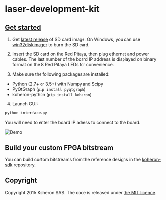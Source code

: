 # laser-development-kit

## [Get started](https://www.koheron.com/products/laser-development-kit/getting-started/) 

1) Get [latest release](https://github.com/Koheron/koheron-sdk/releases/) of SD card image.
On Windows, you can use [win32diskimager](http://sourceforge.net/projects/win32diskimager/) to burn the SD card.

2) Insert the SD card on the Red Pitaya, then plug ethernet and power cables. 
The last number of the board IP address is displayed on binary format on the 8 Red Pitaya LEDs for convenience.

3) Make sure the following packages are installed:
* Python (2.7+ or 3.5+) with Numpy and Scipy
* PyQtGraph (`pip install pyqtgraph`)
* koheron-python (`pip install koheron`)

4) Launch GUI:

```sh
python interface.py
```

You will need to enter the board IP adress to connect to the board.

![Demo](https://cloud.githubusercontent.com/assets/1735094/9765362/317e8212-5714-11e5-8480-ab3e311260c9.gif)

## Build your custom FPGA bitstream

You can build custom bitstreams from the reference designs in the [koheron-sdk](https://github.com/Koheron/koheron-sdk) repository.

## Copyright

Copyright 2015 Koheron SAS. The code is released under [the MIT licence](https://github.com/Koheron/laser-development-kit/blob/master/LICENSE).

